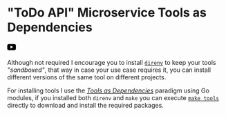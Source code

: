 # "ToDo API" Microservice Tools as Dependencies

[<img src="https://github.com/MarioCarrion/MarioCarrion/blob/main/youtube.svg" width="20" height="20" alt="YouTube video">](https://youtu.be/g_5n0W27XcY)

Although not required I encourage you to install [`direnv`](https://direnv.net/) to keep your tools _"sandboxed"_, that way in case your use case requires it, you can install different versions of the same tool on different projects.

For installing tools I use the [_Tools as Dependencies_](https://mariocarrion.com/2021/10/15/learning-golang-versioning-tools-as-dependencies.html) paradigm using Go modules, if you installed both `direnv` and `make` you can execute [`make tools`](../../Makefile#L1) directly to download and install the required packages.
